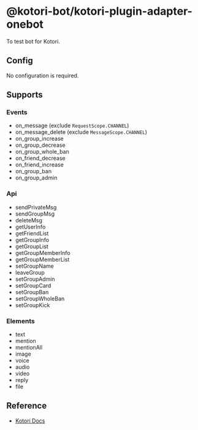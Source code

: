 # @kotori-bot/kotori-plugin-adapter-onebot

To test bot for Kotori.

## Config

No configuration is required.

## Supports

### Events

- on_message (exclude `RequestScope.CHANNEL`)
- on_message_delete (exclude `MessageScope.CHANNEL`)
- on_group_increase
- on_group_decrease
- on_group_whole_ban
- on_friend_decrease
- on_friend_increase
- on_group_ban
- on_group_admin

### Api

- sendPrivateMsg
- sendGroupMsg
- deleteMsg
- getUserInfo
- getFriendList
- getGroupInfo
- getGroupList
- getGroupMemberInfo
- getGroupMemberList
- setGroupName
- leaveGroup
- setGroupAdmin
- setGroupCard
- setGroupBan
- setGroupWholeBan
- setGroupKick

### Elements

- text
- mention
- mentionAll
- image
- voice
- audio
- video
- reply
- file

## Reference

- [Kotori Docs](https://kotori.js.org/)
